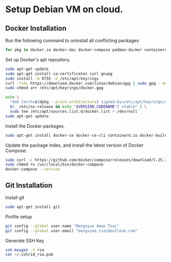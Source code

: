 
# Setup Debian VM on cloud.


## Docker Installation
Run the following command to uninstall all conflicting packages

```bash
for pkg in docker.io docker-doc docker-compose podman-docker containerd runc; do sudo apt-get remove $pkg; done
```

Set up Docker's apt repository.
```bash
sudo apt-get update
sudo apt-get install ca-certificates curl gnupg
sudo install -m 0755 -d /etc/apt/keyrings
curl -fsSL https://download.docker.com/linux/debian/gpg | sudo gpg --dearmor -o /etc/apt/keyrings/docker.gpg
sudo chmod a+r /etc/apt/keyrings/docker.gpg

echo \
  "deb [arch=$(dpkg --print-architecture) signed-by=/etc/apt/keyrings/docker.gpg] https://download.docker.com/linux/debian \
  $(. /etc/os-release && echo "$VERSION_CODENAME") stable" | \
  sudo tee /etc/apt/sources.list.d/docker.list > /dev/null
sudo apt-get update

```

Install the Docker packages.
```bash
sudo apt-get install docker-ce docker-ce-cli containerd.io docker-buildx-plugin docker-compose-plugin
```

Update the package index, and install the latest version of Docker Compose:
```bash
sudo curl -L https://github.com/docker/compose/releases/download/1.25.3/docker-compose-`uname -s`-`uname -m` -o /usr/local/bin/docker-compose
sudo chmod +x /usr/local/bin/docker-compose
docker-compose --version
```


## Git Installation
Install git
```bash
sudo apt-get install git
```

Profile setup
```bash
git config --global user.name "Mengsyue Amao Tsai"
git config --global user.email "mengsyue.tsai@outlook.com"

```

Generate SSH Key
```bash
ssh-keygen -t rsa
cat ~/.ssh/id_rsa.pub
```

